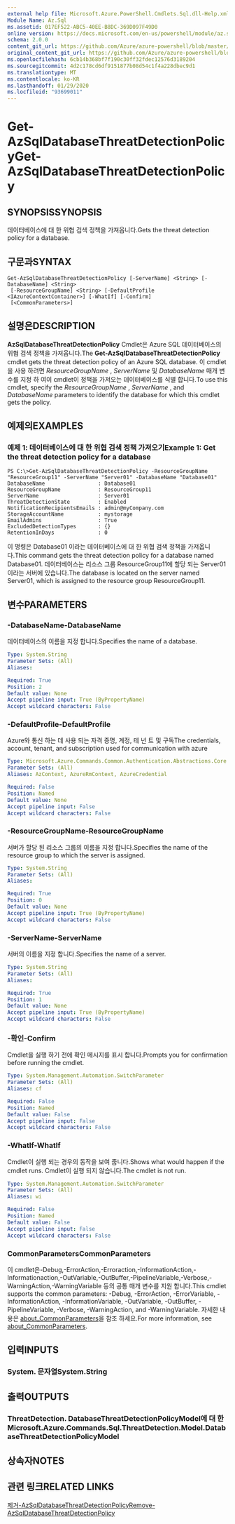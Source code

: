 ```yaml
---
external help file: Microsoft.Azure.PowerShell.Cmdlets.Sql.dll-Help.xml
Module Name: Az.Sql
ms.assetid: 017EF522-ABC5-40EE-B8DC-369D097F49D0
online version: https://docs.microsoft.com/en-us/powershell/module/az.sql/get-azsqldatabasethreatdetectionpolicy
schema: 2.0.0
content_git_url: https://github.com/Azure/azure-powershell/blob/master/src/Sql/Sql/help/Get-AzSqlDatabaseThreatDetectionPolicy.md
original_content_git_url: https://github.com/Azure/azure-powershell/blob/master/src/Sql/Sql/help/Get-AzSqlDatabaseThreatDetectionPolicy.md
ms.openlocfilehash: 6cb14b368bf7f190c30ff32fdec12576d3189204
ms.sourcegitcommit: 4d2c178cd6df9151877b08d54c1f4a228dbec9d1
ms.translationtype: MT
ms.contentlocale: ko-KR
ms.lasthandoff: 01/29/2020
ms.locfileid: "93699011"
---
```

# <span data-ttu-id="e4420-101">Get-AzSqlDatabaseThreatDetectionPolicy</span><span class="sxs-lookup"><span data-stu-id="e4420-101">Get-AzSqlDatabaseThreatDetectionPolicy</span></span>

## <span data-ttu-id="e4420-102">SYNOPSIS</span><span class="sxs-lookup"><span data-stu-id="e4420-102">SYNOPSIS</span></span>
<span data-ttu-id="e4420-103">데이터베이스에 대 한 위협 검색 정책을 가져옵니다.</span><span class="sxs-lookup"><span data-stu-id="e4420-103">Gets the threat detection policy for a database.</span></span>

## <span data-ttu-id="e4420-104">구문과</span><span class="sxs-lookup"><span data-stu-id="e4420-104">SYNTAX</span></span>

```
Get-AzSqlDatabaseThreatDetectionPolicy [-ServerName] <String> [-DatabaseName] <String>
 [-ResourceGroupName] <String> [-DefaultProfile <IAzureContextContainer>] [-WhatIf] [-Confirm]
 [<CommonParameters>]
```

## <span data-ttu-id="e4420-105">설명은</span><span class="sxs-lookup"><span data-stu-id="e4420-105">DESCRIPTION</span></span>
<span data-ttu-id="e4420-106">**AzSqlDatabaseThreatDetectionPolicy** Cmdlet은 Azure SQL 데이터베이스의 위협 검색 정책을 가져옵니다.</span><span class="sxs-lookup"><span data-stu-id="e4420-106">The **Get-AzSqlDatabaseThreatDetectionPolicy** cmdlet gets the threat detection policy of an Azure SQL database.</span></span>
<span data-ttu-id="e4420-107">이 cmdlet을 사용 하려면 *ResourceGroupName* , *ServerName* 및 *DatabaseName* 매개 변수를 지정 하 여이 cmdlet이 정책을 가져오는 데이터베이스를 식별 합니다.</span><span class="sxs-lookup"><span data-stu-id="e4420-107">To use this cmdlet, specify the *ResourceGroupName* , *ServerName* , and *DatabaseName* parameters to identify the database for which this cmdlet gets the policy.</span></span>

## <span data-ttu-id="e4420-108">예제의</span><span class="sxs-lookup"><span data-stu-id="e4420-108">EXAMPLES</span></span>

### <span data-ttu-id="e4420-109">예제 1: 데이터베이스에 대 한 위협 검색 정책 가져오기</span><span class="sxs-lookup"><span data-stu-id="e4420-109">Example 1: Get the threat detection policy for a database</span></span>
```
PS C:\>Get-AzSqlDatabaseThreatDetectionPolicy -ResourceGroupName "ResourceGroup11" -ServerName "Server01" -DatabaseName "Database01"
DatabaseName                 : Database01
ResourceGroupName            : ResourceGroup11
ServerName                   : Server01
ThreatDetectionState         : Enabled
NotificationRecipientsEmails : admin@myCompany.com
StorageAccountName           : mystorage
EmailAdmins                  : True
ExcludedDetectionTypes       : {}
RetentionInDays              : 0
```

<span data-ttu-id="e4420-110">이 명령은 Database01 이라는 데이터베이스에 대 한 위협 검색 정책을 가져옵니다.</span><span class="sxs-lookup"><span data-stu-id="e4420-110">This command gets the threat detection policy for a database named Database01.</span></span>
<span data-ttu-id="e4420-111">데이터베이스는 리소스 그룹 ResourceGroup11에 할당 되는 Server01 이라는 서버에 있습니다.</span><span class="sxs-lookup"><span data-stu-id="e4420-111">The database is located on the server named Server01, which is assigned to the resource group ResourceGroup11.</span></span>

## <span data-ttu-id="e4420-112">변수</span><span class="sxs-lookup"><span data-stu-id="e4420-112">PARAMETERS</span></span>

### <span data-ttu-id="e4420-113">-DatabaseName</span><span class="sxs-lookup"><span data-stu-id="e4420-113">-DatabaseName</span></span>
<span data-ttu-id="e4420-114">데이터베이스의 이름을 지정 합니다.</span><span class="sxs-lookup"><span data-stu-id="e4420-114">Specifies the name of a database.</span></span>

```yaml
Type: System.String
Parameter Sets: (All)
Aliases:

Required: True
Position: 2
Default value: None
Accept pipeline input: True (ByPropertyName)
Accept wildcard characters: False
```

### <span data-ttu-id="e4420-115">-DefaultProfile</span><span class="sxs-lookup"><span data-stu-id="e4420-115">-DefaultProfile</span></span>
<span data-ttu-id="e4420-116">Azure와 통신 하는 데 사용 되는 자격 증명, 계정, 테 넌 트 및 구독</span><span class="sxs-lookup"><span data-stu-id="e4420-116">The credentials, account, tenant, and subscription used for communication with azure</span></span>

```yaml
Type: Microsoft.Azure.Commands.Common.Authentication.Abstractions.Core.IAzureContextContainer
Parameter Sets: (All)
Aliases: AzContext, AzureRmContext, AzureCredential

Required: False
Position: Named
Default value: None
Accept pipeline input: False
Accept wildcard characters: False
```

### <span data-ttu-id="e4420-117">-ResourceGroupName</span><span class="sxs-lookup"><span data-stu-id="e4420-117">-ResourceGroupName</span></span>
<span data-ttu-id="e4420-118">서버가 할당 된 리소스 그룹의 이름을 지정 합니다.</span><span class="sxs-lookup"><span data-stu-id="e4420-118">Specifies the name of the resource group to which the server is assigned.</span></span>

```yaml
Type: System.String
Parameter Sets: (All)
Aliases:

Required: True
Position: 0
Default value: None
Accept pipeline input: True (ByPropertyName)
Accept wildcard characters: False
```

### <span data-ttu-id="e4420-119">-ServerName</span><span class="sxs-lookup"><span data-stu-id="e4420-119">-ServerName</span></span>
<span data-ttu-id="e4420-120">서버의 이름을 지정 합니다.</span><span class="sxs-lookup"><span data-stu-id="e4420-120">Specifies the name of a server.</span></span>

```yaml
Type: System.String
Parameter Sets: (All)
Aliases:

Required: True
Position: 1
Default value: None
Accept pipeline input: True (ByPropertyName)
Accept wildcard characters: False
```

### <span data-ttu-id="e4420-121">-확인</span><span class="sxs-lookup"><span data-stu-id="e4420-121">-Confirm</span></span>
<span data-ttu-id="e4420-122">Cmdlet을 실행 하기 전에 확인 메시지를 표시 합니다.</span><span class="sxs-lookup"><span data-stu-id="e4420-122">Prompts you for confirmation before running the cmdlet.</span></span>

```yaml
Type: System.Management.Automation.SwitchParameter
Parameter Sets: (All)
Aliases: cf

Required: False
Position: Named
Default value: False
Accept pipeline input: False
Accept wildcard characters: False
```

### <span data-ttu-id="e4420-123">-WhatIf</span><span class="sxs-lookup"><span data-stu-id="e4420-123">-WhatIf</span></span>
<span data-ttu-id="e4420-124">Cmdlet이 실행 되는 경우의 동작을 보여 줍니다.</span><span class="sxs-lookup"><span data-stu-id="e4420-124">Shows what would happen if the cmdlet runs.</span></span>
<span data-ttu-id="e4420-125">Cmdlet이 실행 되지 않습니다.</span><span class="sxs-lookup"><span data-stu-id="e4420-125">The cmdlet is not run.</span></span>

```yaml
Type: System.Management.Automation.SwitchParameter
Parameter Sets: (All)
Aliases: wi

Required: False
Position: Named
Default value: False
Accept pipeline input: False
Accept wildcard characters: False
```

### <span data-ttu-id="e4420-126">CommonParameters</span><span class="sxs-lookup"><span data-stu-id="e4420-126">CommonParameters</span></span>
<span data-ttu-id="e4420-127">이 cmdlet은-Debug,-ErrorAction,-Erroraction,-InformationAction,-Informationaction,-OutVariable,-OutBuffer,-PipelineVariable,-Verbose,-WarningAction,-WarningVariable 등의 공통 매개 변수를 지원 합니다.</span><span class="sxs-lookup"><span data-stu-id="e4420-127">This cmdlet supports the common parameters: -Debug, -ErrorAction, -ErrorVariable, -InformationAction, -InformationVariable, -OutVariable, -OutBuffer, -PipelineVariable, -Verbose, -WarningAction, and -WarningVariable.</span></span> <span data-ttu-id="e4420-128">자세한 내용은 [about_CommonParameters](https://go.microsoft.com/fwlink/?LinkID=113216)을 참조 하세요.</span><span class="sxs-lookup"><span data-stu-id="e4420-128">For more information, see [about_CommonParameters](https://go.microsoft.com/fwlink/?LinkID=113216).</span></span>

## <span data-ttu-id="e4420-129">입력</span><span class="sxs-lookup"><span data-stu-id="e4420-129">INPUTS</span></span>

### <span data-ttu-id="e4420-130">System. 문자열</span><span class="sxs-lookup"><span data-stu-id="e4420-130">System.String</span></span>

## <span data-ttu-id="e4420-131">출력</span><span class="sxs-lookup"><span data-stu-id="e4420-131">OUTPUTS</span></span>

### <span data-ttu-id="e4420-132">ThreatDetection. DatabaseThreatDetectionPolicyModel에 대 한</span><span class="sxs-lookup"><span data-stu-id="e4420-132">Microsoft.Azure.Commands.Sql.ThreatDetection.Model.DatabaseThreatDetectionPolicyModel</span></span>

## <span data-ttu-id="e4420-133">상속자</span><span class="sxs-lookup"><span data-stu-id="e4420-133">NOTES</span></span>

## <span data-ttu-id="e4420-134">관련 링크</span><span class="sxs-lookup"><span data-stu-id="e4420-134">RELATED LINKS</span></span>

[<span data-ttu-id="e4420-135">제거-AzSqlDatabaseThreatDetectionPolicy</span><span class="sxs-lookup"><span data-stu-id="e4420-135">Remove-AzSqlDatabaseThreatDetectionPolicy</span></span>](./Remove-AzSqlDatabaseThreatDetectionPolicy.md)



